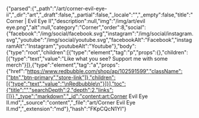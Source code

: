 {"parsed":{"_path":"/art/corner-evil-eye-ii","_dir":"art","_draft":false,"_partial":false,"_locale":"","_empty":false,"title":"Corner | Evil Eye II","description":null,"img":"/img/art/evil eye.png","alt":null,"category":"Corner","order":8,"social":{"facebook":"/img/social/facebook.svg","instagram":"/img/social/instagram.svg","youtube":"/img/social/youtube.svg","facebookAlt":"Facebook","instagramAlt":"Instagram","youtubeAlt":"Youtube"},"body":{"type":"root","children":[{"type":"element","tag":"p","props":{},"children":[{"type":"text","value":"Like what you see? Support me with some merch"}]},{"type":"element","tag":"a","props":{"href":"https://www.redbubble.com/shop/ap/102591599","className":["btn","btn-primary","store-link"]},"children":[{"type":"text","value":"\nRedbubble\n"}]}],"toc":{"title":"","searchDepth":2,"depth":2,"links":[]}},"_type":"markdown","_id":"content:art:Corner Evil Eye II.md","_source":"content","_file":"art/Corner Evil Eye II.md","_extension":"md"},"hash":"FKpCQcN1YI"}